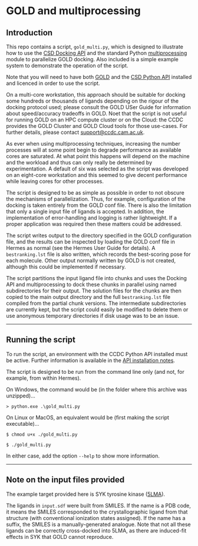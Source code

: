 # GOLD and multiprocessing

## Introduction

This repo contains a script, `gold_multi.py`, which is designed to illustrate how to use the [CSD Docking API](https://downloads.ccdc.cam.ac.uk/documentation/API/descriptive_docs/docking.html) and the standard Python [multiprocessing](https://docs.python.org/3.7/library/multiprocessing.html) module to parallelize GOLD docking. Also included is a simple example system to demonstrate the operation of the script.

Note that you will need to have both [GOLD](https://www.ccdc.cam.ac.uk/solutions/csd-discovery/components/gold/) and the [CSD Python API](https://downloads.ccdc.cam.ac.uk/documentation/API/) installed and licenced in order to use the script.

On a multi-core workstation, this approach should be suitable for docking some hundreds or thousands of ligands depending on the rigour of the docking protocol used; please consult the GOLD USer Guide for information about speed/accuracy tradeoffs in GOLD. Noet that the script is not useful for running GOLD on an HPC compute cluster or on the Cloud: the CCDC provides the GOLD Cluster and GOLD Cloud tools for those use-cases. For further details, please contact [support@ccdc.cam.ac.uk](mailto:support@ccdc.cam.ac.uk).

As ever when using multiprocessing techniques, increasing the number processes will at some point begin to degrade performance as available cores are saturated. At what point this happens will depend on the machine and the workload and thus can only really be determined by experimentation. A default of six was selected as the script was developed on an eight-core workstation and this seemed to give decent performance while leaving cores for other processes.

The script is designed to be as simple as possible in order to not obscure the mechanisms of parallelization. Thus, for example, configuration of the docking is taken entirely from the GOLD conf file. There is also the limitation that only a single input file of ligands is accepted. In addition, the implementation of error-handling and logging is rather lightweight. If a proper application was required then these matters could be addressed.

The script writes output to the directory specified in the GOLD configuration file, and the results can be inspected by loading the GOLD conf file in Hermes as normal (see the Hermes User Guide for details). A `bestranking.lst` file is also written, which records the best-scoring pose for each molecule. Other output normally written by GOLD is not created, although this could be implemented if necessary.

The script partitions the input ligand file into chunks and uses the Docking API and multiprocessing to dock these chunks in parallel using named subdirectories for their output. The solution files for the chunks are then copied to the main output directory and the full `bestranking.lst` file compiled from the partial chunk versions. The intermediate subdirectories are currently kept, but the script could easily be modified to delete them or use anonymous temporary directories if disk usage was to be an issue.

---

## Running the script

To run the script, an environment with the CCDC Python API installed must be active. Further information is available in
the [API installation notes](https://downloads.ccdc.cam.ac.uk/documentation/API/installation_notes.html).

The script is designed to be run from the command line only (and not, for example, from within Hermes).

On Windows, the command would be (in the folder where this archive was unzipped)...

```
> python.exe .\gold_multi.py
```

On Linux or MacOS, an equivalent would be (first making the script executable)...

```
$ chmod u+x ./gold_multi.py

$ ./gold_multi.py
```

In either case, add the option `--help` to show more information.

---

## Note on the input files provided

The example target provided here is SYK tyrosine kinase ([5LMA](https://www.ebi.ac.uk/pdbe/entry/pdb/5lma)).

The ligands in `input.sdf` were built from SMILES. If the name is a PDB code, it means the SMILES corresponded to the crystallographic ligand from that structure (with conventional ionization states assigned). If the name has a suffix, the SMILES is a manually-generated analogue. Note that not all these ligands can be correctly cross-docked into 5LMA, as there are induced-fit effects in SYK that GOLD cannot reproduce.